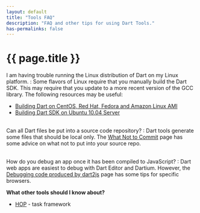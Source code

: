 ```yaml
---
layout: default
title: "Tools FAQ"
description: "FAQ and other tips for using Dart Tools."
has-permalinks: false
---
```


# {{ page.title }}

I am having trouble running the Linux distribution of Dart on my Linux platform.
: Some flavors of Linux require that you manually build the Dart SDK.
  This may require that you update to a more recent version of
  the GCC library.
  The following resources may be useful: 

  * [Building Dart on CentOS, Red Hat, Fedora and Amazon Linux AMI](https://code.google.com/p/dart/wiki/BuildingOnCentOS)
  * [Building Dart SDK on Ubuntu 10.04 Server](https://code.google.com/p/dart/wiki/BuildDartSDKOnUbuntu10_04)
  <br /><br />

Can all Dart files be put into a source code repository?
: Dart tools generate some files that should be local only.
  The [What Not to Commit](/tools/private-files.html) page
  has some advice on what not to put into your source repo.
  <br /><br />

How do you debug an app once it has been compiled to JavaScript?
: Dart web apps are easiest to debug with Dart Editor
  and Dartium. However, the [Debugging code produced by dart2js](/docs/dart-up-and-running/contents/ch04-tools-dart2js.html#tools-dart2js-debugging)
  page has some tips for specific browsers.
  <br />

**What other tools should I know about?**

  * [HOP](http://pub.dartlang.org/packages/hop) - task framework
  <br /><br />

